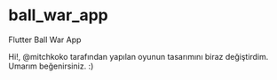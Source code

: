 # ball_war_app  

Flutter Ball War App

Hi!, @mitchkoko tarafından yapılan oyunun tasarımını biraz değiştirdim.
Umarım beğenirsiniz. :)


